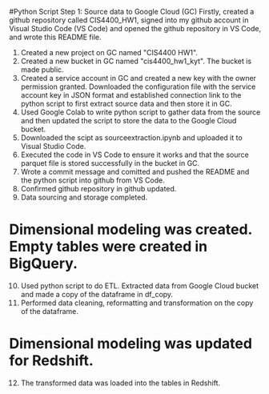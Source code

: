 #Python Script
Step 1: Source data to Google Cloud (GC)
Firstly, created a github repository called CIS4400_HW1, signed into my github account in Visual Studio Code (VS Code) and opened the github repository in VS Code, and wrote this README file.
1. Created a new project on GC named "CIS4400 HW1".
2. Created a new bucket in GC named "cis4400_hw1_kyt". The bucket is made public.
3. Created a service account in GC and created a new key with the owner permission granted. Downloaded the configuration file with the service account key in JSON format and established connection link to the python script to first extract source data and then store it in GC.
4. Used Google Colab to write python script to gather data from the source and then updated the script to store the data to the Google Cloud bucket.
5. Downloaded the scipt as sourceextraction.ipynb and uploaded it to Visual Studio Code.
6. Executed the code in VS Code to ensure it works and that the source parquet file is stored successfully in the bucket in GC.
7. Wrote a commit message and comitted and pushed the README and the python script into github from VS Code.
8. Confirmed github repository in github updated.
9. Data sourcing and storage completed.

# Dimensional modeling was created. Empty tables were created in BigQuery. 

10. Used python script to do ETL. Extracted data from Google Cloud bucket and made a copy of the dataframe in df_copy. 
11. Performed data cleaning, reformatting and transformation on the copy of the dataframe.

# Dimensional modeling was updated for Redshift.

12. The transformed data was loaded into the tables in Redshift.
